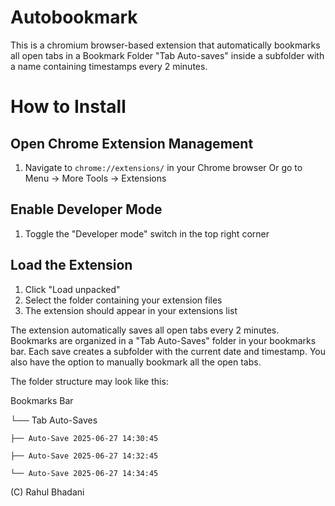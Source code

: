# Autobookmark
This is a chromium browser-based extension that automatically bookmarks all open tabs in a Bookmark Folder "Tab Auto-saves" inside a subfolder with a name containing timestamps every 2 minutes.

# How to Install
## Open Chrome Extension Management
1. Navigate to `chrome://extensions/` in your Chrome browser
   Or go to Menu → More Tools → Extensions

## Enable Developer Mode
1. Toggle the "Developer mode" switch in the top right corner

## Load the Extension
1. Click "Load unpacked"
2. Select the folder containing your extension files
3. The extension should appear in your extensions list

The extension automatically saves all open tabs every 2 minutes. Bookmarks are organized in a "Tab Auto-Saves" folder in your bookmarks bar. Each save creates a subfolder with the current date and timestamp. You also have the option to manually bookmark all the open tabs.

The folder structure may look like this:

Bookmarks Bar

└── Tab Auto-Saves

    ├── Auto-Save 2025-06-27 14:30:45

    ├── Auto-Save 2025-06-27 14:32:45
    
    └── Auto-Save 2025-06-27 14:34:45


(C) Rahul Bhadani
